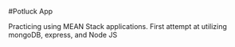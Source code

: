 #Potluck App

Practicing using MEAN Stack applications. 
First attempt at utilizing mongoDB, express, and Node JS
